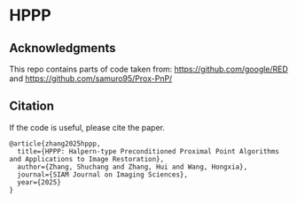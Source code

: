 # HPPP


## Acknowledgments
This repo contains parts of code taken from: https://github.com/google/RED and https://github.com/samuro95/Prox-PnP/
## Citation
If the code is useful, please cite the paper.
```
@article{zhang2025hppp,
  title={HPPP: Halpern-type Preconditioned Proximal Point Algorithms and Applications to Image Restoration},
  author={Zhang, Shuchang and Zhang, Hui and Wang, Hongxia},
  journal={SIAM Journal on Imaging Sciences},
  year={2025}
}
```
